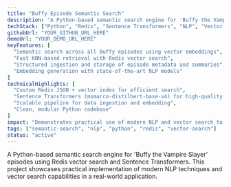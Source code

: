 ```yaml
---
title: "Buffy Episode Semantic Search"
description: "A Python-based semantic search engine for 'Buffy the Vampire Slayer' episodes using Redis vector search and Sentence Transformers"
techStack: ["Python", "Redis", "Sentence Transformers", "NLP", "Vector Search"]
githubUrl: "YOUR_GITHUB_URL_HERE"
demoUrl: "YOUR_DEMO_URL_HERE"
keyFeatures: [
  "Semantic search across all Buffy episodes using vector embeddings",
  "Fast KNN-based retrieval with Redis vector search",
  "Structured ingestion and storage of episode metadata and summaries",
  "Embedding generation with state-of-the-art NLP models"
]
technicalHighlights: [
  "Custom Redis JSON + vector index for efficient search",
  "Sentence Transformers (msmarco-distilbert-base-v4) for high-quality embeddings",
  "Scalable pipeline for data ingestion and embedding",
  "Clean, modular Python codebase"
]
impact: "Demonstrates practical use of modern NLP and vector search to build a scalable, intelligent search engine for TV show content."
tags: ["semantic-search", "nlp", "python", "redis", "vector-search"]
status: "active"
---
```


A Python-based semantic search engine for 'Buffy the Vampire Slayer' episodes using Redis vector search and Sentence Transformers. This project showcases practical implementation of modern NLP techniques and vector search capabilities in a real-world application. 